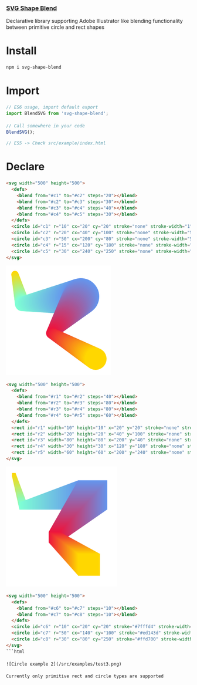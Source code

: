 ### [SVG Shape Blend](https://www.npmjs.com/package/svg-shape-blend)

Declarative library supporting Adobe Illustrator like blending functionality between primitive circle and rect shapes

# Install
```bash
npm i svg-shape-blend
```

# Import 
```javascript
// ES6 usage, import default export
import BlendSVG from 'svg-shape-blend';

// Call somewhere in your code
BlendSVG();
```

```javascript
// ES5 -> Check src/example/index.html
```

# Declare

```html
<svg width="500" height="500">
  <defs>
    <blend from="#c1" to="#c2" steps="20"></blend>
    <blend from="#c2" to="#c3" steps="30"></blend>
    <blend from="#c3" to="#c4" steps="40"></blend>
    <blend from="#c4" to="#c5" steps="30"></blend>
  </defs>
  <circle id="c1" r="10" cx="20" cy="20" stroke="none" stroke-width="1" fill="#ffd700"></circle>
  <circle id="c2" r="20" cx="40" cy="100" stroke="none" stroke-width="5" fill="#7fffd4"></circle>
  <circle id="c3" r="50" cx="200" cy="80" stroke="none" stroke-width="5" fill="#6495ed"></circle>
  <circle id="c4" r="15" cx="120" cy="180" stroke="none" stroke-width="5" fill="#ed143d"></circle>
  <circle id="c5" r="30" cx="240" cy="250" stroke="none" stroke-width="5" fill="#ffd700"></circle>
</svg>
```

![Circle example](/src/examples/test1.png)


```html
<svg width="500" height="500">
  <defs>
    <blend from="#r1" to="#r2" steps="40"></blend>
    <blend from="#r2" to="#r3" steps="80"></blend>
    <blend from="#r3" to="#r4" steps="80"></blend>
    <blend from="#r4" to="#r5" steps="60"></blend>
  </defs>
  <rect id="r1" width="10" height="10" x="20" y="20" stroke="none" stroke-width="1" fill="#ffd700"></rect>
  <rect id="r2" width="20" height="20" x="40" y="100" stroke="none" stroke-width="5" fill="#7fffd4"></rect>
  <rect id="r3" width="80" height="80" x="200" y="40" stroke="none" stroke-width="5" fill="#6495ed"></rect>
  <rect id="r4" width="30" height="30" x="120" y="180" stroke="none" stroke-width="5" fill="#ed143d"></rect>
  <rect id="r5" width="60" height="60" x="200" y="240" stroke="none" stroke-width="5" fill="#ffd700"></rect>
</svg>
```

![Rect example](/src/examples/test2.png)


```html
<svg width="500" height="500">
  <defs>
    <blend from="#c6" to="#c7" steps="10"></blend>
    <blend from="#c7" to="#c8" steps="10"></blend>
  </defs>
  <circle id="c6" r="10" cx="20" cy="20" stroke="#7fffd4" stroke-width="3" fill="#ffffff"></circle>
  <circle id="c7" r="50" cx="140" cy="100" stroke="#ed143d" stroke-width="5" fill="#ffffff"></circle>
  <circle id="c8" r="30" cx="80" cy="250" stroke="#ffd700" stroke-width="2" fill="#ffffff"></circle>
</svg>
```html

![Circle example 2](/src/examples/test3.png)

Currently only primitive rect and circle types are supported